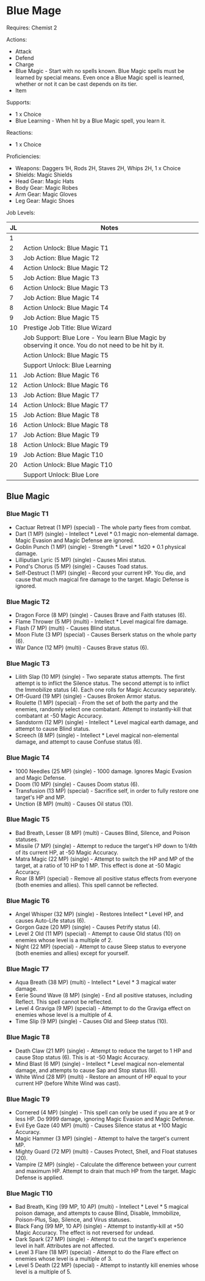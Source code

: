 # Blue Mage

Requires: Chemist 2

Actions:

- Attack
- Defend
- Charge
- Blue Magic - Start with no spells known. Blue Magic spells must be learned by special means. Even once a Blue Magic spell is learned, whether or not it can be cast depends on its tier.
- Item

Supports:

- 1 x Choice
- Blue Learning - When hit by a Blue Magic spell, you learn it.

Reactions:

- 1 x Choice

Proficiencies:

- Weapons: Daggers 1H, Rods 2H, Staves 2H, Whips 2H, 1 x Choice
- Shields: Magic Shields
- Head Gear: Magic Hats
- Body Gear: Magic Robes
- Arm Gear: Magic Gloves
- Leg Gear: Magic Shoes

Job Levels:

| JL | Notes |
| --- | --- |
| 1 | 
| 2 | Action Unlock: Blue Magic T1
| 3 | Job Action: Blue Magic T2
| 4 | Action Unlock: Blue Magic T2
| 5 | Job Action: Blue Magic T3
| 6 | Action Unlock: Blue Magic T3
| 7 | Job Action: Blue Magic T4
| 8 | Action Unlock: Blue Magic T4
| 9 | Job Action: Blue Magic T5
| 10 | Prestige Job Title: Blue Wizard
|    | Job Support: Blue Lore - You learn Blue Magic by observing it once. You do not need to be hit by it.
|    | Action Unlock: Blue Magic T5
|    | Support Unlock: Blue Learning
| 11 | Job Action: Blue Magic T6
| 12 | Action Unlock: Blue Magic T6
| 13 | Job Action: Blue Magic T7
| 14 | Action Unlock: Blue Magic T7
| 15 | Job Action: Blue Magic T8
| 16 | Action Unlock: Blue Magic T8
| 17 | Job Action: Blue Magic T9
| 18 | Action Unlock: Blue Magic T9
| 19 | Job Action: Blue Magic T10
| 20 | Action Unlock: Blue Magic T10
|    | Support Unlock: Blue Lore

## Blue Magic

### Blue Magic T1

- Cactuar Retreat (1 MP) (special) - The whole party flees from combat.
- Dart (1 MP) (single) - Intellect * Level * 0.1 magic non-elemental damage. Magic Evasion and Magic Defense are ignored.
- Goblin Punch (1 MP) (single) - Strength * Level * 1d20 * 0.1 physical damage.
- Lilliputian Lyric (5 MP) (single) - Causes Mini status.
- Pond's Chorus (5 MP) (single) - Causes Toad status.
- Self-Destruct (1 MP) (single) - Record your current HP. You die, and cause that much magical fire damage to the target. Magic Defense is ignored.

### Blue Magic T2

- Dragon Force (8 MP) (single) - Causes Brave and Faith statuses (6).
- Flame Thrower (5 MP) (multi) - Intellect * Level magical fire damage.
- Flash (7 MP) (multi) - Causes Blind status.
- Moon Flute (3 MP) (special) - Causes Berserk status on the whole party (6).
- War Dance (12 MP) (multi) - Causes Brave status (6).

### Blue Magic T3

- Lilith Slap (10 MP) (single) - Two separate status attempts. The first attempt is to inflict the Silence status. The second attempt is to inflict the Immobilize status (4). Each one rolls for Magic Accuracy separately.
- Off-Guard (19 MP) (single) - Causes Broken Armor status.
- Roulette (1 MP) (special) - From the set of both the party and the enemies, randomly select one combatant. Attempt to instantly-kill that combatant at -50 Magic Accuracy.
- Sandstorm (12 MP) (single) - Intellect * Level magical earth damage, and attempt to cause Blind status.
- Screech (8 MP) (single) - Intellect * Level magical non-elemental damage, and attempt to cause Confuse status (6).

### Blue Magic T4

- 1000 Needles (25 MP) (single) - 1000 damage. Ignores Magic Evasion and Magic Defense.
- Doom (10 MP) (single) - Causes Doom status (6).
- Transfusion (13 MP) (special) - Sacrifice self, in order to fully restore one target's HP and MP.
- Unction (8 MP) (multi) - Causes Oil status (10).

### Blue Magic T5

- Bad Breath, Lesser (8 MP) (multi) - Causes Blind, Silence, and Poison statuses.
- Missile (7 MP) (single) - Attempt to reduce the target's HP down to 1/4th of its current HP, at -50 Magic Accuracy.
- Matra Magic (22 MP) (single) - Attempt to switch the HP and MP of the target, at a ratio of 10 HP to 1 MP. This effect is done at -50 Magic Accuracy.
- Roar (8 MP) (special) - Remove all positive status effects from everyone (both enemies and allies). This spell cannot be reflected.

### Blue Magic T6

- Angel Whisper (32 MP) (single) - Restores Intellect * Level HP, and causes Auto-Life status (6).
- Gorgon Gaze (20 MP) (single) - Causes Petrify status (4).
- Level 2 Old (11 MP) (special) - Attempt to cause Old status (10) on enemies whose level is a multiple of 2.
- Night (22 MP) (special) - Attempt to cause Sleep status to everyone (both enemies and allies) except for yourself.

### Blue Magic T7

- Aqua Breath (38 MP) (multi) - Intellect * Level * 3 magical water damage.
- Eerie Sound Wave (8 MP) (single) - End all positive statuses, including Reflect. This spell cannot be reflected.
- Level 4 Graviga (9 MP) (special) - Attempt to do the Graviga effect on enemies whose level is a multiple of 4.
- Time Slip (9 MP) (single) - Causes Old and Sleep status (10).

### Blue Magic T8

- Death Claw (21 MP) (single) - Attempt to reduce the target to 1 HP and cause Stop status (6). This is at -50 Magic Accuracy.
- Mind Blast (6 MP) (single) - Intellect * Level magical non-elemental damage, and attempts to cause Sap and Stop status (6).
- White Wind (28 MP) (multi) - Restore an amount of HP equal to your current HP (before White Wind was cast).

### Blue Magic T9

- Cornered (4 MP) (single) - This spell can only be used if you are at 9 or less HP. Do 9999 damage, ignoring Magic Evasion and Magic Defense.
- Evil Eye Gaze (40 MP) (multi) - Causes Silence status at +100 Magic Accuracy.
- Magic Hammer (3 MP) (single) - Attempt to halve the target's current MP.
- Mighty Guard (72 MP) (multi) - Causes Protect, Shell, and Float statuses (20).
- Vampire (2 MP) (single) - Calculate the difference between your current and maximum HP. Attempt to drain that much HP from the target. Magic Defense is applied.

### Blue Magic T10

- Bad Breath, King (99 MP, 10 AP) (multi) - Intellect * Level * 5 magical poison damage, and attempts to cause Blind, Disable, Immobilize, Poison-Plus, Sap, Silence, and Virus statuses.
- Black Fang (99 MP, 10 AP) (single) - Attempt to instantly-kill at +50 Magic Accuracy. The effect is not reversed for undead.
- Dark Spark (27 MP) (single) - Attempt to cut the target's experience level in half. Attributes are not affected.
- Level 3 Flare (18 MP) (special) - Attempt to do the Flare effect on enemies whose level is a multiple of 3.
- Level 5 Death (22 MP) (special) - Attempt to instantly kill enemies whose level is a multiple of 5.
